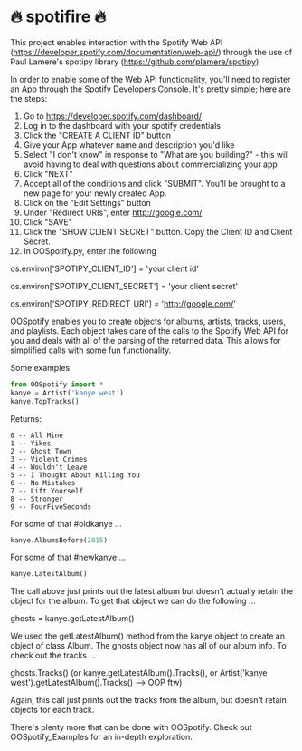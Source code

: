 # :fire: spotifire :fire:
This project enables interaction with the Spotify Web API (https://developer.spotify.com/documentation/web-api/) through the use of Paul Lamere's spotipy library (https://github.com/plamere/spotipy).

In order to enable some of the Web API functionality, you'll need to register an App through the Spotify Developers Console. It's pretty simple; here are the steps:
1. Go to https://developer.spotify.com/dashboard/
2. Log in to the dashboard with your spotify credentials
3. Click the "CREATE A CLIENT ID" button
4. Give your App whatever name and description you'd like
5. Select "I don't know" in response to "What are you building?" - this will avoid having to deal with questions about commercializing your app
6. Click "NEXT"
7. Accept all of the conditions and click "SUBMIT". You'll be brought to a new page for your newly created App.
8. Click on the "Edit Settings" button
9. Under "Redirect URIs", enter http://google.com/
10. Click "SAVE"
11. Click the "SHOW CLIENT SECRET" button. Copy the Client ID and Client Secret.
12. In OOSpotify.py, enter the following 

os.environ['SPOTIPY_CLIENT_ID'] = 'your client id'

os.environ['SPOTIPY_CLIENT_SECRET'] = 'your client secret'

os.environ['SPOTIPY_REDIRECT_URI'] = 'http://google.com/'

OOSpotify enables you to create objects for albums, artists, tracks, users, and playlists. Each object takes care of the calls to the Spotify Web API for you and deals with all of the parsing of the returned data. This allows for simplified calls with some fun functionality.

Some examples:
```python
from OOSpotify import * 
kanye = Artist('kanye west')
kanye.TopTracks()
```
Returns:
```
0 -- All Mine
1 -- Yikes
2 -- Ghost Town
3 -- Violent Crimes
4 -- Wouldn't Leave
5 -- I Thought About Killing You
6 -- No Mistakes
7 -- Lift Yourself
8 -- Stronger
9 -- FourFiveSeconds
```
For some of that #oldkanye ...
```python
kanye.AlbumsBefore(2015)
```
For some of that #newkanye ...
```python
kanye.LatestAlbum()
```
The call above just prints out the latest album but doesn't actually retain the object for the album. To get that object we can do the following ...

ghosts = kanye.getLatestAlbum()

We used the getLatestAlbum() method from the kanye object to create an object of class Album. The ghosts object now has all of our album info.
To check out the tracks ...

ghosts.Tracks() (or kanye.getLatestAlbum().Tracks(), or Artist('kanye west').getLatestAlbum().Tracks() --> OOP ftw)

Again, this call just prints out the tracks from the album, but doesn't retain objects for each track. 

There's plenty more that can be done with OOSpotify. Check out OOSpotify_Examples for an in-depth exploration.

